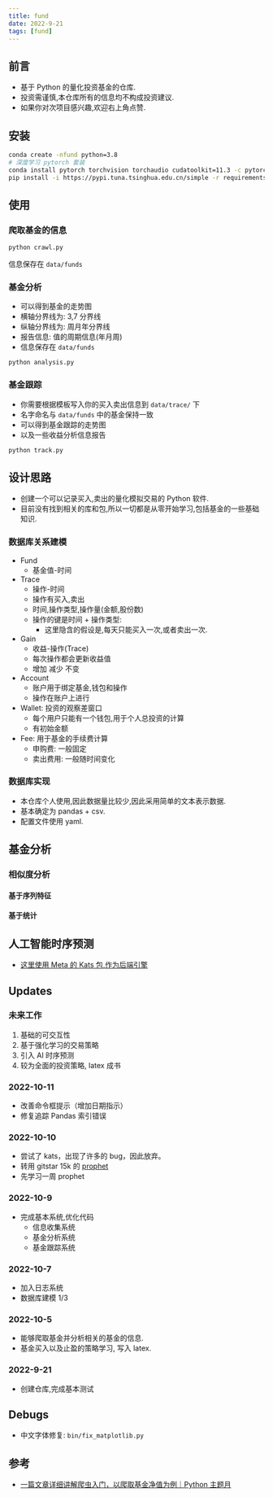 ```yaml
---
title: fund
date: 2022-9-21
tags: [fund]
---
```


## 前言

- 基于 Python 的量化投资基金的仓库.
- 投资需谨慎,本仓库所有的信息均不构成投资建议.
- 如果你对次项目感兴趣,欢迎右上角点赞.

## 安装

```bash
conda create -nfund python=3.8
# 深度学习 pytorch 套装
conda install pytorch torchvision torchaudio cudatoolkit=11.3 -c pytorch
pip install -i https://pypi.tuna.tsinghua.edu.cn/simple -r requirements.txt
```

## 使用

### 爬取基金的信息

```bash
python crawl.py
```

信息保存在 `data/funds`

### 基金分析

- 可以得到基金的走势图
- 横轴分界线为: 3,7 分界线
- 纵轴分界线为: 周月年分界线
- 报告信息: 值的周期信息(年月周)
- 信息保存在 `data/funds`

```bash
python analysis.py
```

### 基金跟踪

- 你需要根据模板写入你的买入卖出信息到 `data/trace/` 下
- 名字命名与 `data/funds` 中的基金保持一致
- 可以得到基金跟踪的走势图
- 以及一些收益分析信息报告

```bash
python track.py
```

## 设计思路

- 创建一个可以记录买入,卖出的量化模拟交易的 Python 软件.
- 目前没有找到相关的库和包,所以一切都是从零开始学习,包括基金的一些基础知识.

### 数据库关系建模

- Fund
  - 基金值-时间
- Trace
  - 操作-时间
  - 操作有买入,卖出
  - 时间,操作类型,操作量(金额,股份数)
  - 操作的键是时间 + 操作类型:
    - 这里隐含的假设是,每天只能买入一次,或者卖出一次.
- Gain
  - 收益-操作(Trace)
  - 每次操作都会更新收益值
  - 增加 减少 不变
- Account
  - 账户用于绑定基金,钱包和操作
  - 操作在账户上进行
- Wallet: 投资的观察差窗口
  - 每个用户只能有一个钱包,用于个人总投资的计算
  - 有初始金额
- Fee: 用于基金的手续费计算
  - 申购费: 一般固定
  - 卖出费用: 一般随时间变化

### 数据库实现

- 本仓库个人使用,因此数据量比较少,因此采用简单的文本表示数据.
- 基本确定为 pandas + csv.
- 配置文件使用 yaml.

## 基金分析

### 相似度分析

#### 基于序列特征

#### 基于统计

## 人工智能时序预测

- [这里使用 Meta 的 Kats 包,作为后端引擎](https://github.com/facebookresearch/Kats)

## Updates

### 未来工作

1. 基础的可交互性
2. 基于强化学习的交易策略
3. 引入 AI 时序预测
4. 较为全面的投资策略, latex 成书

### 2022-10-11

- 改善命令框提示（增加日期指示）
- 修复追踪 Pandas 索引错误

### 2022-10-10

- 尝试了 kats，出现了许多的 bug，因此放弃。
- 转用 gitstar 15k 的 [prophet](https://facebook.github.io/prophet/docs/quick_start.html#python-api)
- 先学习一周 prophet

### 2022-10-9

- 完成基本系统,优化代码
  - 信息收集系统
  - 基金分析系统
  - 基金跟踪系统

### 2022-10-7

- 加入日志系统
- 数据库建模 1/3

### 2022-10-5

- 能够爬取基金并分析相关的基金的信息.
- 基金买入以及止盈的策略学习, 写入 latex.

### 2022-9-21

- 创建仓库,完成基本测试

## Debugs

- 中文字体修复: `bin/fix_matplotlib.py`

## 参考

- [一篇文章详细讲解爬虫入门，以爬取基金净值为例｜Python 主题月](https://juejin.cn/post/6986511668289208356)